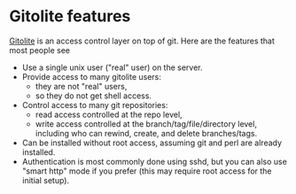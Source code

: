 # Gitolite features

[Gitolite](gitolite.md) is an access control layer on top of git. Here are the features that most people see

- Use a single unix user ("real" user) on the server.
- Provide access to many gitolite users:
    + they are not "real" users,
    + so they do not get shell access.
- Control access to many git repositories:
    + read access controlled at the repo level,
    + write access controlled at the branch/tag/file/directory level, including who can rewind, create, and delete branches/tags.
- Can be installed without root access, assuming git and perl are already installed.
- Authentication is most commonly done using sshd, but you can also use "smart http" mode if you prefer (this may require root access for the initial setup).


